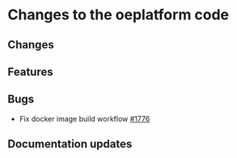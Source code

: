 <!--
SPDX-FileCopyrightText: 2025 Jonas Huber <https://github.com/jh-RLI> © Reiner Lemoine Institut

SPDX-License-Identifier: CC0-1.0
-->

# Changes to the oeplatform code

## Changes

## Features

## Bugs

- Fix docker image build workflow [#1776](https://github.com/OpenEnergyPlatform/oeplatform/pull/1776)

## Documentation updates
